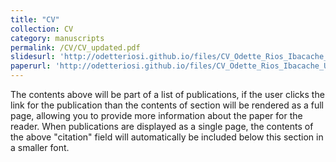 ```yaml
---
title: "CV"
collection: CV
category: manuscripts
permalink: /CV/CV_updated.pdf
slidesurl: 'http://odetteriosi.github.io/files/CV_Odette_Rios_Ibacache_Updated.pdf'
paperurl: 'http://odetteriosi.github.io/files/CV_Odette_Rios_Ibacache_Updated.pdf'
---
```


The contents above will be part of a list of publications, if the user clicks the link for the publication than the contents of section will be rendered as a full page, allowing you to provide more information about the paper for the reader. When publications are displayed as a single page, the contents of the above "citation" field will automatically be included below this section in a smaller font.

